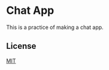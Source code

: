 # Chat App

This is a practice of making a chat app.

## License
[MIT](https://choosealicense.com/licenses/mit/)